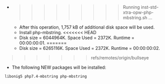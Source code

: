 * >>>>>>>>> Running inst-std-xtra-opw-php-mbstring.sh ...
  * After this operation, 1,757 kB of additional disk space will be used.
  * Install php-mbstring.
<<<<<<< HEAD
  * Disk size = 6044964K. Space Used = 2372K. Runtime = 00:00:00:01.
=======
  * Disk size = 6265116K. Space Used = 2372K. Runtime = 00:00:00:02.
>>>>>>> refs/remotes/origin/bullseye
  * The following NEW packages will be installed:
  ```bash
libonig5 php7.4-mbstring php-mbstring
  ```
